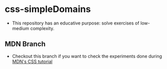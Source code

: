 # css-simpleDomains
- This repository has an educative purpose: solve exercises of low-medium complexity.
## MDN Branch
- Checkout this branch if you want to check the experiments done during [MDN's CSS tutorial](https://developer.mozilla.org/es/docs/Learn/CSS)
